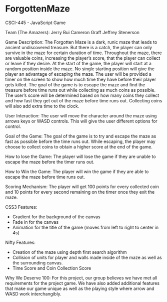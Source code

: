 # ForgottenMaze
CSCI-445 - JavaScript Game

Team (The Amazers):
Jerry Bui
Cameron Graff
Jeffrey Stenerson

Game Description:
The Forgotten Maze is a dark, runic maze that leads to ancient undiscovered treasure. But there is a catch, the player can only survive in the maze for certain duration of time. Throughout the maze, there are valuable coins, increasing the player’s score, that the player can collect or leave if they desire. At the start of the game, the player will start at a random position inside the maze. No single starting position will give the player an advantage of escaping the maze. The user will be provided a timer on the screen to show how much time they have before their player gets killed. The goal of the game is to escape the maze and find the treasure before time runs out while collecting as much coins as possible. The user’s score will be determined based on how many coins they collect and how fast they get out of the maze before time runs out. Collecting coins will also add extra time to the clock.

User Interaction: 
The user will move the character around the maze using arrows keys or WASD controls. This will give the user different options for control.

Goal of the Game:
The goal of the game is to try and escape the maze as fast as possible before the time runs out. While escaping, the player may choose to collect coins to obtain a higher score at the end of the game.

How to lose the Game: 
The player will lose the game if they are unable to escape the maze before the timer runs out. 

How to Win the Game:
The player will win the game if they are able to escape the maze before time runs out.

Scoring Mechanism:
The player will get 100 points for every collected coin and 10 points for every second remaining on the timer once they exit the maze.

CSS3 Features:
- Gradient for the background of the canvas
- Fade in for the canvas
- Animation for the title of the game (moves from left to right to center in 4s)

Nifty Features:
- Creation of the maze using depth first search algorithm
- Collision of units for player and walls made inside of the maze as well as the surrounding canvas.
- Time Score and Coin Collection Score

Why We Deserve 100:
For this project, our group believes we have met all requirements for the project game. We have also added additional features that make our game unique as well as the playing style where arrow and WASD work interchangibly. 
